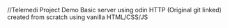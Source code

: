 //Telemedi Project Demo
Basic server using odin HTTP (Original git linked)
created from scratch using vanilla HTML/CSS/JS
